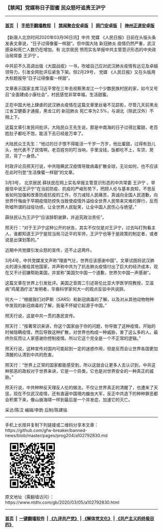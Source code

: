 ### 【禁闻】党媒称日子甜蜜 民众怒吁追责王沪宁
------------------------

#### [首页](https://github.com/gfw-breaker/banned-news/blob/master/README.md) &nbsp;&nbsp;|&nbsp;&nbsp; [手把手翻墙教程](https://github.com/gfw-breaker/guides/wiki) &nbsp;&nbsp;|&nbsp;&nbsp; [禁闻聚合安卓版](https://github.com/gfw-breaker/bn-android) &nbsp;&nbsp;|&nbsp;&nbsp; [网门安卓版](https://github.com/oGate2/oGate) &nbsp;&nbsp;|&nbsp;&nbsp; [神州正道安卓版](https://github.com/SzzdOgate/update) 



<div><div class="post_content" itemprop="articleBody">
 <p>
  【新唐人北京时间2020年03月06日讯】中共
  <ok href="https://www.ntdtv.com/gb/党媒.htm">
   党媒
  </ok>
  《人民日报》日前在头版头条发表文章说，“日子过得像蜜一样甜”。但中国大陆
  <ok href="https://www.ntdtv.com/gb/新冠肺炎.htm">
   新冠肺炎
  </ok>
  疫情仍然严重，武汉感染和死亡人数仍在增加。有
  <ok href="https://www.ntdtv.com/gb/北京居民.htm">
   北京居民
  </ok>
  愤而实名举报中共主管意识形态的中央政治局常委
  <ok href="https://www.ntdtv.com/gb/王沪宁.htm">
   王沪宁
  </ok>
  。
 </p>
 <p>
  中共前不久高调出版《大国战疫》一书，吹嘘自己应对武汉肺炎疫情有远见及卓越领导力，引发全网批评后紧急下架。但2月29号，
  <ok href="https://www.ntdtv.com/gb/党媒.htm">
   党媒
  </ok>
  《人民日报》又在头版用大标题报导“日子过得像蜜一样甜”。
 </p>
 <p>
  文章表示国家主席习近平曾在三年去视察黑龙江一个少数民族村民的家，如今又号召“全面建成小康社会”，村民感觉非常幸福，生活甜蜜。
 </p>
 <p>
  正在中国大地上肆虐的武汉肺炎疫情在这篇文章里丝毫不见踪影，尽管几天前黑龙江省卫健委才通报，黑龙江的
  <ok href="https://www.ntdtv.com/gb/新冠肺炎.htm">
   新冠肺炎
  </ok>
  死亡率为2.5%，与湖北（除武汉外）不相上下。
 </p>
 <p>
  这篇文章引发民间批评。大陆民众王先生说，那是中南海的日子过得比蜜甜，老百姓肚子都吃不饱，能活下去已经是万幸了。
 </p>
 <p>
  大陆民众王先生：“他过的日子恨不得能活一千岁一万岁，他比蜜甜，过得有劲儿头，他代表不了民情啊，老百姓穷的叮当响，手里没钱，饭都吃不上，车贷、房贷，背了一身债。”
 </p>
 <p>
  时政评论员邢天行说，中共隐瞒武汉疫情导致病毒扩散全球，无论如何，也不应该在此时刊登“生活像蜜一样甜”的文章。
 </p>
 <p>
  3月3号，
  <ok href="https://www.ntdtv.com/gb/北京居民.htm">
   北京居民
  </ok>
  薛扶民在网上实名举报主管意识形态的中共常委
  <ok href="https://www.ntdtv.com/gb/王沪宁.htm">
   王沪宁
  </ok>
  。举报信中说王沪宁“在当前防疫、抗疫的严峻形势下，罔顾人伦与基本良知，不思反省如何加强和改善防疫抗疫的工作，尽力减轻人民痛苦，真诚向全国人民道歉，向世界忏悔由于早期疫情防控失当致使疫情外溢给全世界人民带来灾难的罪行，反而吹嘘所谓的战役功绩，让全世界人民耻笑，让全中国人民伤心与绝望。”
 </p>
 <p>
  薛扶民认为王沪宁“应该辞职谢罪，并追究政治责任”。
 </p>
 <p>
  邢天行：“对于王沪宁这种公开的状告，其实不仅仅是对王沪宁，过去叫打狗看主人，谁都知道王沪宁是现当局习近平的军师，王沪宁也等于是政策的制定者，或者说是出谋划策的。”
 </p>
 <p>
  近期中共党媒引发众怒的宣传，还不止这两件。
 </p>
 <p>
  3月4号，中共党媒发文声称“理直气壮，世界应该感谢中国”。文章试图将武汉肺炎的源头推给其他国家，并声称中共为了抗击肺炎疫情付出了巨大的经济成本，现在又不计前嫌帮助美国，并宣称“美国欠中国一个道歉，世界欠中国一声感谢”。
 </p>
 <p>
  这篇文章在世界上引发批评。美国之音周二引述哥伦比亚大学医学院教授，艾滋病“鸡尾酒疗法”发明者，华裔科学家何大一的观点反驳中共说辞。
 </p>
 <p>
  何大一：“根据我们对萨斯（SARS）和新冠病毒的了解，以及对从其他动物物种中发现的新冠病毒的了解，我毫不怀疑它起源于中国。”
 </p>
 <p>
  邢天行说，这是中共一贯的愚民宣传。
 </p>
 <p>
  邢天行：“按著常识来讲，你这个国家由于你的问题，你导致了这种疫情，开始的时候隐瞒疫情，然后导致这种扩散，对世界也构成一种威胁，害了这么多的人。最终你反而让人家感谢你控制疫情。所以它这个完全是一个不正常的逻辑。”
 </p>
 <p>
  邢天行说，这种宣传对国内可能起到一定的迷惑作用，但是反而会让世界各国更加清醒的认清到中共的危害。
 </p>
 <p>
  邢天行：“世界上正常的国家都能感受到，所以这就会让更多人去认识到，中共这种邪恶的政权对于世界来讲，它是一个异类，它也是对世界安全的一种真正的威胁。”
 </p>
 <p>
  邢天行说，中共种种反天理反人伦的做法，不仅让世界真正的清醒了，也遭来了天惩，现在不仅武汉疫情，还有直逼中国境内蝗虫大军，反正中共造下的种种罪恶都会积累下来，像山崩海啸一样到最后是一个并发症，加速它的灭亡。
 </p>
 <p>
  采访/陈汉 编辑/李韵 后制/陈建铭
 </p>
 <div class="single_ad">
 </div>
</div>
</div>
<hr/>
手机上长按并复制下列链接或二维码分享本文章：<br/>
https://github.com/gfw-breaker/banned-news/blob/master/pages/prog204/a102792830.md <br/>
<a href='https://github.com/gfw-breaker/banned-news/blob/master/pages/prog204/a102792830.md'><img src='https://github.com/gfw-breaker/banned-news/blob/master/pages/prog204/a102792830.md.png'/></a> <br/>
原文地址（需翻墙访问）：https://www.ntdtv.com/gb/2020/03/05/a102792830.html


------------------------
#### [首页](https://github.com/gfw-breaker/banned-news/blob/master/README.md) &nbsp;|&nbsp; [一键翻墙软件](https://github.com/gfw-breaker/nogfw/blob/master/README.md) &nbsp;| [《九评共产党》](https://github.com/gfw-breaker/9ping.md/blob/master/README.md#九评之一评共产党是什么) | [《解体党文化》](https://github.com/gfw-breaker/jtdwh.md/blob/master/README.md) | [《共产主义的终极目的》](https://github.com/gfw-breaker/gczydzjmd.md/blob/master/README.md)


<img src='http://gfw-breaker.win/banned-news/pages/prog204/a102792830.md' width='0px' height='0px'/>